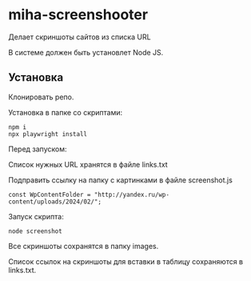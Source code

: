 # miha-screenshooter
Делает скриншоты сайтов из списка URL

В системе должен быть установлет Node JS.

## Установка
Клонировать репо.

Установка в папке со скриптами:
```
npm i
npx playwright install
```

Перед запуском:

Список нужных URL хранятся в файле links.txt  

Подправить ссылку на папку с картинками в файле screenshot.js
```
const WpContentFolder = "http://yandex.ru/wp-content/uploads/2024/02/";
```

Запуск скрипта:
```
node screenshot
```

Все скриншоты сохранятся в папку images.

Список ссылок на скриншоты для вставки в таблицу сохраняются в links.txt.
